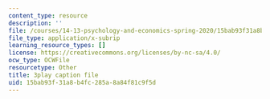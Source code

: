 ```yaml
---
content_type: resource
description: ''
file: /courses/14-13-psychology-and-economics-spring-2020/15bab93f31a8b4fc285a8a84f81c9f5d_j5XdY5wkVTA.srt
file_type: application/x-subrip
learning_resource_types: []
license: https://creativecommons.org/licenses/by-nc-sa/4.0/
ocw_type: OCWFile
resourcetype: Other
title: 3play caption file
uid: 15bab93f-31a8-b4fc-285a-8a84f81c9f5d
---
```

